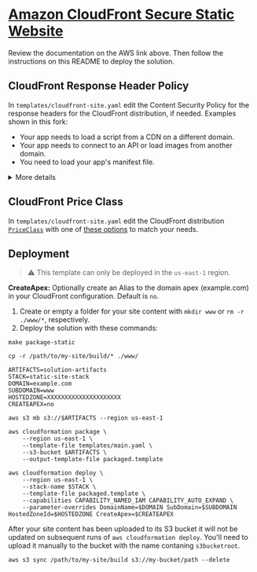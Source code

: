 # [Amazon CloudFront Secure Static Website](https://docs.aws.amazon.com/AmazonCloudFront/latest/DeveloperGuide/getting-started-secure-static-website-cloudformation-template.html)

Review the documentation on the AWS link above. Then follow the instructions on this README to deploy the solution.

## CloudFront Response Header Policy  
In `templates/cloudfront-site.yaml` edit the Content Security Policy for the response headers for the CloudFront distribution, if needed. Examples shown in this fork:
- Your app needs to load a script from a CDN on a different domain.  
- Your app needs to connect to an API or load images from another domain.
- You need to load your app's manifest file.  

<details> 

<summary>More details</summary>

The CloudFront Response Header Policy adds security headers to every response served by CloudFront.

The security headers can help mitigate some attacks, as explained in the [Amazon CloudFront - Understanding response header policies documentation](https://docs.aws.amazon.com/AmazonCloudFront/latest/DeveloperGuide/understanding-response-headers-policies.html#understanding-response-headers-policies-security). Security headers are a group of headers in the web server response that tell web browsers to take extra security precautions. This solution adds the following headers to each response:

- [Strict-Transport-Security](https://infosec.mozilla.org/guidelines/web_security#http-strict-transport-security)
- [Content-Security-Policy](https://infosec.mozilla.org/guidelines/web_security#content-security-policy)
- [X-Content-Type-Options](https://infosec.mozilla.org/guidelines/web_security#x-content-type-options)
- [X-Frame-Options](https://infosec.mozilla.org/guidelines/web_security#x-frame-options)
- [X-XSS-Protection](https://infosec.mozilla.org/guidelines/web_security#x-xss-protection)
- [Referrer-Policy](https://infosec.mozilla.org/guidelines/web_security#referrer-policy)

For more information, see [Mozilla’s web security guidelines](https://infosec.mozilla.org/guidelines/web_security).

</details>  

<p>

## CloudFront Price Class

In `templates/cloudfront-site.yaml` edit the CloudFront distribution [`PriceClass`](https://docs.aws.amazon.com/AmazonCloudFront/latest/DeveloperGuide/PriceClass.html?icmpid=docs_cf_help_panel) with one of [these options](https://docs.aws.amazon.com/AWSCloudFormation/latest/UserGuide/aws-properties-cloudfront-distribution-distributionconfig.html#cfn-cloudfront-distribution-distributionconfig-priceclass) to match your needs.  

## Deployment  

> ⚠️ This template can only be deployed in the `us-east-1` region.  

**CreateApex:** Optionally create an Alias to the domain apex (example.com) in your CloudFront configuration.  Default is `no`.

1. Create or empty a folder for your site content with `mkdir www` or `rm -r ./www/*`, respectively.  
2. Deploy the solution with these commands:
```shell
make package-static

cp -r /path/to/my-site/build/* ./www/

ARTIFACTS=solution-artifacts
STACK=static-site-stack
DOMAIN=example.com
SUBDOMAIN=www
HOSTEDZONE=XXXXXXXXXXXXXXXXXXXXX
CREATEAPEX=no

aws s3 mb s3://$ARTIFACTS --region us-east-1

aws cloudformation package \
    --region us-east-1 \
    --template-file templates/main.yaml \
    --s3-bucket $ARTIFACTS \
    --output-template-file packaged.template

aws cloudformation deploy \
    --region us-east-1 \
    --stack-name $STACK \
    --template-file packaged.template \
    --capabilities CAPABILITY_NAMED_IAM CAPABILITY_AUTO_EXPAND \
    --parameter-overrides DomainName=$DOMAIN SubDomain=$SUBDOMAIN HostedZoneId=$HOSTEDZONE CreateApex=$CREATEAPEX
```

After your site content has been uploaded to its S3 bucket it will not be updated on subsequent runs of `aws cloudformation deploy`. You'll need to upload it manually to the bucket with the name contaning `s3bucketroot`.
```shell
aws s3 sync /path/to/my-site/build s3://my-bucket/path --delete
```
